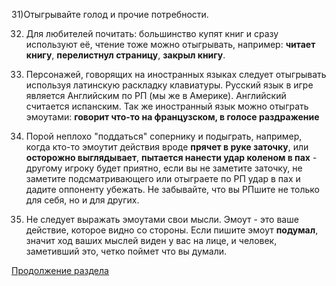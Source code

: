 31)Отыгрывайте голод и прочие потребности. 

32) Для любителей почитать: большинство купят книг и сразу используют её, чтение тоже можно отыгрывать, например: **читает книгу**, **перелистнул страницу**, **закрыл книгу**.

33) Персонажей, говорящих на иностранных языках следует отыгрывать используя латинскую раскладку клавиатуры. Русский язык в игре является Английским по РП (мы же в Америке). Английский считается испанским. Так же иностранный язык можно отыграть эмоутами: **говорит что-то на французском, в голосе раздражение**

34) Порой неплохо "поддаться" сопернику и подыграть, например, когда кто-то эмоутит действия вроде **прячет в руке заточку**, или **осторожно выглядывает**, **пытается нанести удар коленом в пах** - другому игроку будет приятно, если вы не заметите заточку, не заметите подсматривающего или отыграете по РП удар в пах и дадите оппоненту убежать. Не забывайте, что вы РПшите не только для себя, но и для других.

35) Не следует выражать эмоутами свои мысли. Эмоут - это ваше действие, которое видно со стороны. Если пишите эмоут **подумал**, значит ход ваших мыслей виден у вас на лице, и человек, заметивший это, четко поймет что вы думали.

[Продолжение раздела](/info/rp/rp8)
